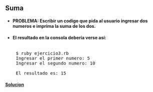  ## Suma

 * #### PROBLEMA: Escribir un codigo que pida al usuario ingresar dos numeros e imprima la suma de los dos.

* #### El resultado en la consola debería verse así:

<pre> 
    $ ruby ejercicio3.rb
    Ingresar el primer numero: 5
    Ingresar el segundo numero: 10
    
    El resultado es: 15
</pre> 

 #### [Solucion][3]

 [3]:/Ejercicio3/ejercicio3.rb